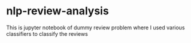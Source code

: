 # nlp-review-analysis
This is jupyter notebook of dummy review problem where I used various classifiers to classify the reviews
